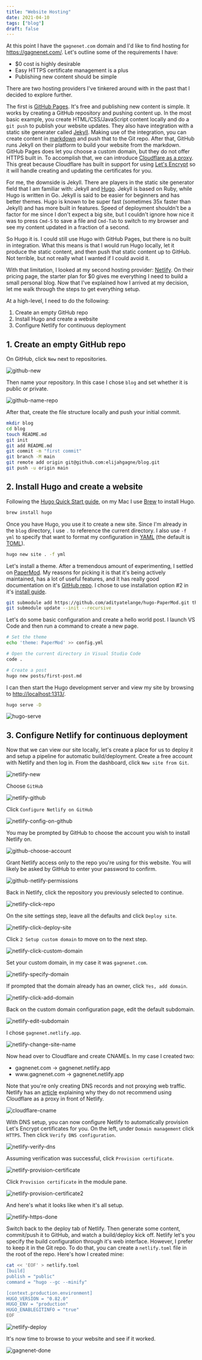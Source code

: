 ```yaml
---
title: "Website Hosting"
date: 2021-04-10
tags: ["blog"]
draft: false
---
```


At this point I have the `gagnenet.com` domain and I'd like to find hosting for https://gagnenet.com/. Let's outline some of the requirements I have:

- $0 cost is highly desirable
- Easy HTTPS certificate management is a plus
- Publishing new content should be simple

There are two hosting providers I've tinkered around with in the past that I decided to explore further.

The first is [GitHub Pages](https://pages.github.com/). It's free and publishing new content is simple. It works by creating a GitHub repository and pushing content up. In the most basic example, you create HTML/CSS/JavaScript content locally and do a `git push` to publish your website updates. They also have integration with a static site generater called [Jekyll](https://jekyllrb.com/). Making use of the integration, you can create content in [markdown](https://www.markdownguide.org/getting-started/) and push that to the Git repo. After that, GitHub runs Jekyll on their platform to build your website from the markdown. GitHub Pages does let you choose a custom domain, but they do not offer HTTPS built in. To accomplish that, we can introduce [Cloudflare as a proxy](https://blog.cloudflare.com/secure-and-fast-github-pages-with-cloudflare/). This great because Cloudflare has built in support for using [Let's Encrypt](https://letsencrypt.org/) so it will handle creating and updating the certificates for you.

For me, the downside is Jekyll. There are players in the static site generator field that I am familiar with: Jekyll and [Hugo](https://gohugo.io/). Jekyll is based on Ruby, while Hugo is written in Go. Jekyll is said to be easier for beginners and has better themes. Hugo is known to be super fast (sometimes 35x faster than Jekyll) and has more built in features. Speed of deployment shouldn't be a factor for me since I don't expect a big site, but I couldn't ignore how nice it was to press `Cmd-S` to save a file and `Cmd-Tab` to switch to my browser and see my content updated in a fraction of a second.

So Hugo it is. I could still use Hugo with GitHub Pages, but there is no built in integration. What this means is that I would run Hugo locally, let it produce the static content, and then push that static content up to GitHub. Not terrible, but not really what I wanted if I could avoid it.

With that limitation, I looked at my second hosting provider: [Netlify](https://netlify.com/). On their pricing page, the starter plan for $0 gives me everything I need to build a small personal blog. Now that I've explained how I arrived at my decision, let me walk through the steps to get everything setup.

At a high-level, I need to do the following:

1. Create an empty GitHub repo
2. Install Hugo and create a website
3. Configure Netlify for continuous deployment

## 1. Create an empty GitHub repo

On GitHub, click `New` next to repositories.

![github-new](/website-hosting/github-new.png)

Then name your repository. In this case I chose `blog` and set whether it is public or private.

![github-name-repo](/website-hosting/github-name-repo.png)

After that, create the file structure locally and push your initial commit.

```sh
mkdir blog
cd blog
touch README.md
git init
git add README.md
git commit -m "first commit"
git branch -M main
git remote add origin git@github.com:elijahgagne/blog.git
git push -u origin main
```

## 2. Install Hugo and create a website

Following the [Hugo Quick Start guide](https://gohugo.io/getting-started/quick-start/), on my Mac I use [Brew](https://brew.sh/) to install Hugo.

```sh
brew install hugo
```

Once you have Hugo, you use it to create a new site. Since I'm already in the `blog` directory, I use `.` to reference the current directory. I also use `-f yml` to specify that want to format my configuration in [YAML](https://www.cloudbees.com/blog/yaml-tutorial-everything-you-need-get-started/) (the default is [TOML](https://toml.io/en/)).

```sh
hugo new site . -f yml
```

Let's install a theme. After a tremendous amount of experimenting, I settled on [PaperMod](https://themes.gohugo.io/hugo-papermod/). My reasons for picking it is that it's being actively maintained, has a lot of useful features, and it has really good documentation on it's [GitHub repo](https://github.com/adityatelange/hugo-PaperMod). I chose to use installation option #2 in it's [install guide](https://adityatelange.github.io/hugo-PaperMod/posts/papermod/papermod-installation/).

```sh
git submodule add https://github.com/adityatelange/hugo-PaperMod.git themes/PaperMod --depth=1
git submodule update --init --recursive
```

Let's do some basic configuration and create a hello world post. I launch VS Code and then run a command to create a new page.

```sh
# Set the theme
echo 'theme: PaperMod' >> config.yml

# Open the current directory in Visual Studio Code
code .

# Create a post
hugo new posts/first-post.md
```

I can then start the Hugo development server and view my site by browsing to [http://localhost:1313/](http://localhost:1313/).

```sh
hugo serve -D
```

![hugo-serve](/website-hosting/hugo-serve.png)

## 3. Configure Netlify for continuous deployment

Now that we can view our site locally, let's create a place for us to deploy it and setup a pipeline for automatic build/deployment. Create a free account with Netlify and then log in. From the dashboard, click `New site from Git`.

![netlify-new](/website-hosting/netlify-new.png)

Choose `GitHub`

![netlify-github](/website-hosting/netlify-github.png)

Click `Configure Netlify on GitHub`

![netlify-config-on-github](/website-hosting/netlify-config-on-github.png)

You may be prompted by GitHub to choose the account you wish to install Netlify on.

![github-choose-account](/website-hosting/github-choose-account.png)

Grant Netlify access only to the repo you're using for this website. You will likely be asked by GitHub to enter your password to confirm.

![github-netlify-permissions](/website-hosting/github-netlify-permissions.png)

Back in Netlify, click the repository you previously selected to continue.

![netlify-click-repo](/website-hosting/netlify-click-repo.png)

On the site settings step, leave all the defaults and click `Deploy site`.

![netlify-click-deploy-site](/website-hosting/netlify-click-deploy-site.png)

Click `2 Setup custom domain` to move on to the next step.

![netlify-click-custom-domain](/website-hosting/netlify-click-custom-domain.png)

Set your custom domain, in my case it was `gagnenet.com`.

![netlify-specify-domain](/website-hosting/netlify-specify-domain.png)

If prompted that the domain already has an owner, click `Yes, add domain`.

![netlify-click-add-domain](/website-hosting/netlify-click-add-domain.png)

Back on the custom domain configuration page, edit the default subdomain.

![netlify-edit-subdomain](/website-hosting/netlify-edit-subdomain.png)

I chose `gagnenet.netlify.app`.

![netlify-change-site-name](/website-hosting/netlify-change-site-name.png)

Now head over to Cloudflare and create CNAMEs. In my case I created two:
- gagnenet.com -> gagnenet.netlify.app
- <span>www.</span>gagnenet.com -> gagnenet.netlify.app

Note that you're only creating DNS records and not proxying web traffic. Netlify has an [article](https://www.netlify.com/blog/2017/03/28/why-you-dont-need-cloudflare-with-netlify/) explaining why they do not recommend using Cloudflare as a proxy in front of Netlify.

![cloudflare-cname](/website-hosting/cloudflare-cname.png)

With DNS setup, you can now configure Netlify to automatically provision Let's Encrypt certificates for you. On the left, under `Domain management` click `HTTPS`. Then click `Verify DNS configuration`.

![netlify-verify-dns](/website-hosting/netlify-verify-dns.png)

Assuming verification was successful, click `Provision certificate`.

![netlify-provision-certificate](/website-hosting/netlify-provision-certificate.png)

Click `Provision certificate` in the module pane.

![netlify-provision-certificate2](/website-hosting/netlify-provision-certificate2.png)

And here's what it looks like when it's all setup.

![netlify-https-done](/website-hosting/netlify-https-done.png)

Switch back to the deploy tab of Netlify. Then generate some content, commit/push it to GitHub, and watch a build/deploy kick off. Netlify let's you specify the build configuration through it's web interface. However, I prefer to keep it in the Git repo. To do that, you can create a `netlify.toml` file in the root of the repo. Here's how I created mine:

```sh
cat << 'EOF' > netlify.toml
[build]
publish = "public"
command = "hugo --gc --minify"

[context.production.environment]
HUGO_VERSION = "0.82.0"
HUGO_ENV = "production"
HUGO_ENABLEGITINFO = "true"
EOF
```

![netlify-deploy](/website-hosting/netlify-deploy.png)

It's now time to browse to your website and see if it worked.

![gagnenet-done](/website-hosting/gagnenet-done.png)
